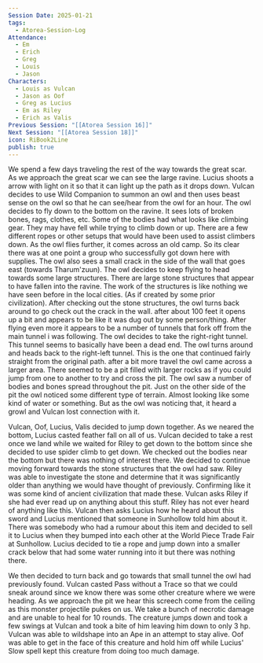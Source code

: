 ```yaml
---
Session Date: 2025-01-21
tags:
  - Atorea-Session-Log
Attendance:
  - Em
  - Erich
  - Greg
  - Louis
  - Jason
Characters:
  - Louis as Vulcan
  - Jason as Oof
  - Greg as Lucius
  - Em as Riley
  - Erich as Valis
Previous Session: "[[Atorea Session 16]]"
Next Session: "[[Atorea Session 18]]"
icon: RiBook2Line
publish: true
---
```

We spend a few days traveling the rest of the way towards the great scar. As we approach the great scar we can see the large ravine. Lucius shoots a arrow with light on it so that it can light up the path as it drops down. Vulcan decides to use Wild Companion to summon an owl and then uses beast sense on the owl so that he can see/hear from the owl for an hour. The owl decides to fly down to the bottom on the ravine. It sees lots of broken bones, rags, clothes, etc. Some of the bodies had what looks like climbing gear. They may have fell while trying to climb down or up. There are a few different ropes or other setups that would have been used to assist climbers down. As the owl flies further, it comes across an old camp. So its clear there was at one point a group who successfully got down here with supplies. The owl also sees a small crack in the side of the wall that goes east (towards Tharum'zuun). The owl decides to keep flying to head towards some large structures. There are large stone structures that appear to have fallen into the ravine. The work of the structures is like nothing we have seen before in the local cities. (As if created by some prior civilization). After checking out the stone structures, the owl turns back around to go check out the crack in the wall. after about 100 feet it opens up a bit and appears to be like it was dug out by some person/thing. After flying even more it appears to be a number of tunnels that fork off from the main tunnel i was following. The owl decides to take the right-right tunnel. This tunnel seems to basically have been a dead end. The owl turns around and heads back to the right-left tunnel. This is the one that continued fairly straight from the original path. after a bit more travel the owl came across a larger area. There seemed to be a pit filled with larger rocks as if you could jump from one to another to try and cross the pit. The owl saw a number of bodies and bones spread throughout the pit. Just on the other side of the pit the owl noticed some different type of terrain. Almost looking like some kind of water or something. But as the owl was noticing that, it heard a growl and Vulcan lost connection with it.


Vulcan, Oof, Lucius, Valis decided to jump down together. As we neared the bottom, Lucius casted feather fall on all of us. Vulcan decided to take a rest once we land while we waited for Riley to get down to the bottom since she decided to use spider climb to get down. We checked out the bodies near the bottom but there was nothing of interest there. We decided to continue moving forward towards the stone structures that the owl had saw. Riley was able to investigate the stone and determine that it was significantly older than anything we would have thought of previously. Confirming like it was some kind of ancient civilization that made these. Vulcan asks Riley if she had ever read up on anything about this stuff. Riley has not ever heard of anything like this. Vulcan then asks Lucius how he heard about this sword and Lucius mentioned that someone in Sunhollow told him about it. There was somebody who had a rumour about this item and decided to sell it to Lucius when they bumped into each other at the World Piece Trade Fair at Sunhollow. Lucius decided to tie a rope and jump down into a smaller crack below that had some water running into it but there was nothing there. 

We then decided to turn back and go towards that small tunnel the owl had previously found. Vulcan casted Pass without a Trace so that we could sneak around since we know there was some other creature where we were heading. As we approach the pit we hear this screech come from the ceiling as this monster projectile pukes on us. We take a bunch of necrotic damage and are unable to heal for 10 rounds. The creature jumps down and took a few swings at Vulcan and took a bite of him leaving him down to only 3 hp. Vulcan was able to wildshape into an Ape in an attempt to stay alive. Oof was able to get in the face of this creature and hold him off while Lucius' Slow spell kept this creature from doing too much damage. 



